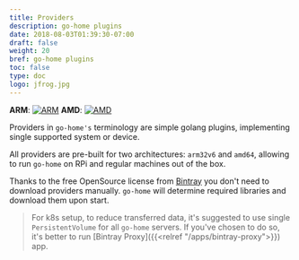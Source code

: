 ```yaml
---
title: Providers
description: go-home plugins
date: 2018-08-03T01:39:30-07:00
draft: false
weight: 20
bref: go-home plugins
toc: false
type: doc
logo: jfrog.jpg
---
```


<!-- markdownlint-disable line-length -->
**ARM**: [![ARM](https://api.bintray.com/packages/go-home-io/arm/providers/images/download.svg)](https://bintray.com/go-home-io/arm/providers/_latestVersion)
**AMD**: [![AMD](https://api.bintray.com/packages/go-home-io/amd64/providers/images/download.svg)](https://bintray.com/go-home-io/amd64/providers/_latestVersion)
<!-- markdownlint-enable line-length -->

Providers in `go-home's` terminology are simple golang plugins,
implementing single supported system or device.

All providers are pre-built for two architectures: `arm32v6` and `amd64`,
allowing to run `go-home` on RPi and regular machines out of the box.

Thanks to the free OpenSource license from [Bintray](https://bintray.com)
you don't need to download providers manually. `go-home` will determine required
libraries and download them upon start.

> For k8s setup, to reduce transferred data, it's suggested to use single
`PersistentVolume` for all `go-home` servers.
If you've chosen to do so, it's better to run
[Bintray Proxy]({{<relref "/apps/bintray-proxy">}}) app.
